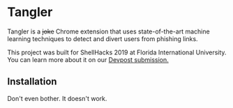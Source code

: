 # Tangler
Tangler is a ~~joke~~ Chrome extension that uses state-of-the-art machine learning techniques to detect and divert users from phishing links.

This project was built for ShellHacks 2019 at Florida International University. You can learn more about it on our [Devpost submission.](https://devpost.com/software/tangler-53n1r4)

## Installation
Don't even bother. It doesn't work. 
